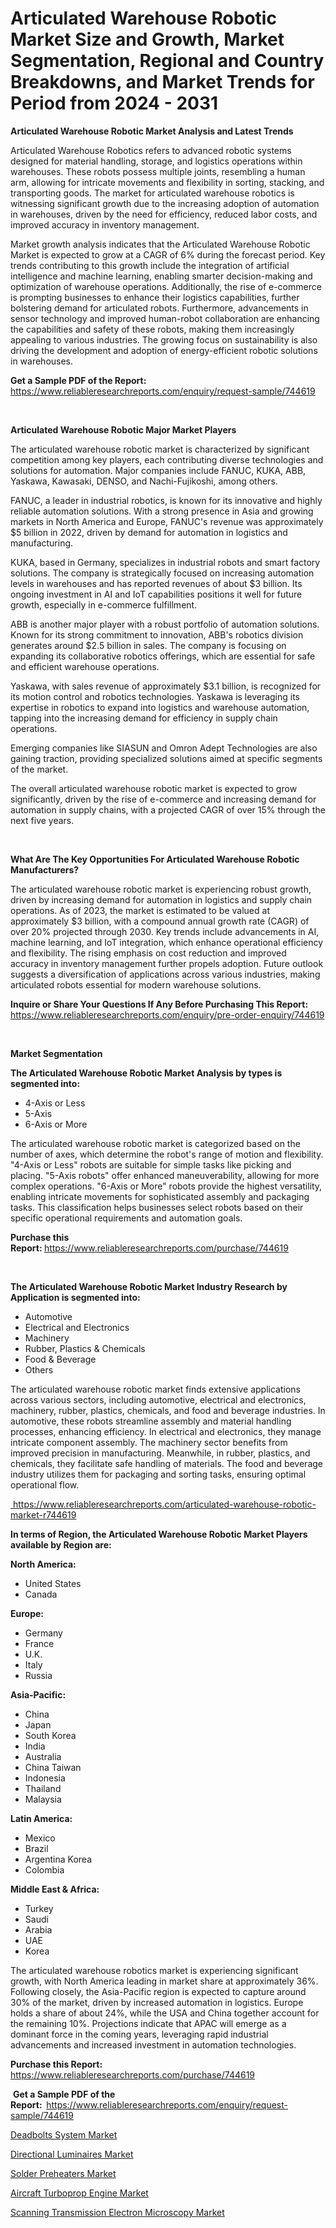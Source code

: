 <p><h1>Articulated Warehouse Robotic Market Size and Growth, Market Segmentation, Regional and Country Breakdowns, and Market Trends for Period from 2024 -  2031</h1></p><p><strong>Articulated Warehouse Robotic Market Analysis and Latest Trends</strong></p>
<p><p>Articulated Warehouse Robotics refers to advanced robotic systems designed for material handling, storage, and logistics operations within warehouses. These robots possess multiple joints, resembling a human arm, allowing for intricate movements and flexibility in sorting, stacking, and transporting goods. The market for articulated warehouse robotics is witnessing significant growth due to the increasing adoption of automation in warehouses, driven by the need for efficiency, reduced labor costs, and improved accuracy in inventory management.</p><p>Market growth analysis indicates that the Articulated Warehouse Robotic Market is expected to grow at a CAGR of 6% during the forecast period. Key trends contributing to this growth include the integration of artificial intelligence and machine learning, enabling smarter decision-making and optimization of warehouse operations. Additionally, the rise of e-commerce is prompting businesses to enhance their logistics capabilities, further bolstering demand for articulated robots. Furthermore, advancements in sensor technology and improved human-robot collaboration are enhancing the capabilities and safety of these robots, making them increasingly appealing to various industries. The growing focus on sustainability is also driving the development and adoption of energy-efficient robotic solutions in warehouses.</p></p>
<p><strong>Get a Sample PDF of the Report:&nbsp;</strong> <a href="https://www.reliableresearchreports.com/enquiry/request-sample/744619?utm_campaign=16&utm_medium=2&utm_source=Github&utm_content=ia&utm_term=30102024&utm_id=articulated-warehouse-robotic">https://www.reliableresearchreports.com/enquiry/request-sample/744619</a></p>
<p>&nbsp;</p>
<p><strong>Articulated Warehouse Robotic Major Market Players</strong></p>
<p><p>The articulated warehouse robotic market is characterized by significant competition among key players, each contributing diverse technologies and solutions for automation. Major companies include FANUC, KUKA, ABB, Yaskawa, Kawasaki, DENSO, and Nachi-Fujikoshi, among others.</p><p>FANUC, a leader in industrial robotics, is known for its innovative and highly reliable automation solutions. With a strong presence in Asia and growing markets in North America and Europe, FANUC's revenue was approximately $5 billion in 2022, driven by demand for automation in logistics and manufacturing.</p><p>KUKA, based in Germany, specializes in industrial robots and smart factory solutions. The company is strategically focused on increasing automation levels in warehouses and has reported revenues of about $3 billion. Its ongoing investment in AI and IoT capabilities positions it well for future growth, especially in e-commerce fulfillment.</p><p>ABB is another major player with a robust portfolio of automation solutions. Known for its strong commitment to innovation, ABB's robotics division generates around $2.5 billion in sales. The company is focusing on expanding its collaborative robotics offerings, which are essential for safe and efficient warehouse operations.</p><p>Yaskawa, with sales revenue of approximately $3.1 billion, is recognized for its motion control and robotics technologies. Yaskawa is leveraging its expertise in robotics to expand into logistics and warehouse automation, tapping into the increasing demand for efficiency in supply chain operations.</p><p>Emerging companies like SIASUN and Omron Adept Technologies are also gaining traction, providing specialized solutions aimed at specific segments of the market.</p><p>The overall articulated warehouse robotic market is expected to grow significantly, driven by the rise of e-commerce and increasing demand for automation in supply chains, with a projected CAGR of over 15% through the next five years.</p></p>
<p>&nbsp;</p>
<p><strong>What Are The Key Opportunities For Articulated Warehouse Robotic Manufacturers?</strong></p>
<p><p>The articulated warehouse robotic market is experiencing robust growth, driven by increasing demand for automation in logistics and supply chain operations. As of 2023, the market is estimated to be valued at approximately $3 billion, with a compound annual growth rate (CAGR) of over 20% projected through 2030. Key trends include advancements in AI, machine learning, and IoT integration, which enhance operational efficiency and flexibility. The rising emphasis on cost reduction and improved accuracy in inventory management further propels adoption. Future outlook suggests a diversification of applications across various industries, making articulated robots essential for modern warehouse solutions.</p></p>
<p><strong>Inquire or Share Your Questions If Any Before Purchasing This Report:</strong> <a href="https://www.reliableresearchreports.com/enquiry/pre-order-enquiry/744619?utm_campaign=16&utm_medium=2&utm_source=Github&utm_content=ia&utm_term=30102024&utm_id=articulated-warehouse-robotic">https://www.reliableresearchreports.com/enquiry/pre-order-enquiry/744619</a></p>
<p>&nbsp;</p>
<p><strong>Market Segmentation</strong></p>
<p><strong>The Articulated Warehouse Robotic Market Analysis by types is segmented into:</strong></p>
<p><ul><li>4-Axis or Less</li><li>5-Axis</li><li>6-Axis or More</li></ul></p>
<p><p>The articulated warehouse robotic market is categorized based on the number of axes, which determine the robot's range of motion and flexibility. "4-Axis or Less" robots are suitable for simple tasks like picking and placing. "5-Axis robots" offer enhanced maneuverability, allowing for more complex operations. "6-Axis or More" robots provide the highest versatility, enabling intricate movements for sophisticated assembly and packaging tasks. This classification helps businesses select robots based on their specific operational requirements and automation goals.</p></p>
<p><strong>Purchase this Report:&nbsp;</strong><a href="https://www.reliableresearchreports.com/purchase/744619?utm_campaign=16&utm_medium=2&utm_source=Github&utm_content=ia&utm_term=30102024&utm_id=articulated-warehouse-robotic">https://www.reliableresearchreports.com/purchase/744619</a></p>
<p>&nbsp;</p>
<p><strong>The Articulated Warehouse Robotic Market Industry Research by Application is segmented into:</strong></p>
<p><ul><li>Automotive</li><li>Electrical and Electronics</li><li>Machinery</li><li>Rubber, Plastics & Chemicals</li><li>Food & Beverage</li><li>Others</li></ul></p>
<p><p>The articulated warehouse robotic market finds extensive applications across various sectors, including automotive, electrical and electronics, machinery, rubber, plastics, chemicals, and food and beverage industries. In automotive, these robots streamline assembly and material handling processes, enhancing efficiency. In electrical and electronics, they manage intricate component assembly. The machinery sector benefits from improved precision in manufacturing. Meanwhile, in rubber, plastics, and chemicals, they facilitate safe handling of materials. The food and beverage industry utilizes them for packaging and sorting tasks, ensuring optimal operational flow.</p></p>
<p><a href="https://www.reliableresearchreports.com/articulated-warehouse-robotic-market-r744619?utm_campaign=16&utm_medium=2&utm_source=Github&utm_content=ia&utm_term=30102024&utm_id=articulated-warehouse-robotic">&nbsp;https://www.reliableresearchreports.com/articulated-warehouse-robotic-market-r744619</a></p>
<p><strong>In terms of Region, the Articulated Warehouse Robotic Market Players available by Region are:</strong></p>
<p>
    <p> <strong> North America: </strong>
        <ul>
            <li>United States</li>
            <li>Canada</li>
        </ul>
        </p> 
    <p> <strong> Europe: </strong>
        <ul>
            <li>Germany</li>
            <li>France</li>
            <li>U.K.</li>
            <li>Italy</li>
            <li>Russia</li>
        </ul>
        </p> 
    <p> <strong> Asia-Pacific: </strong>
        <ul>
            <li>China</li>
            <li>Japan</li>
            <li>South Korea</li>
            <li>India</li>
            <li>Australia</li>
            <li>China Taiwan</li>
            <li>Indonesia</li>
            <li>Thailand</li>
            <li>Malaysia</li>
        </ul>
        </p> 
    <p> <strong> Latin America: </strong>
        <ul>
            <li>Mexico</li>
            <li>Brazil</li>
            <li>Argentina Korea</li>
            <li>Colombia</li>
        </ul>
        </p> 
    <p> <strong> Middle East & Africa: </strong>
        <ul>
            <li>Turkey</li>
            <li>Saudi</li>
            <li>Arabia</li>
            <li>UAE</li>
            <li>Korea</li>
        </ul>
    </p>
    </p>
<p><p>The articulated warehouse robotics market is experiencing significant growth, with North America leading in market share at approximately 36%. Following closely, the Asia-Pacific region is expected to capture around 30% of the market, driven by increased automation in logistics. Europe holds a share of about 24%, while the USA and China together account for the remaining 10%. Projections indicate that APAC will emerge as a dominant force in the coming years, leveraging rapid industrial advancements and increased investment in automation technologies.</p></p>
<p><strong>Purchase this Report: </strong><a href="https://www.reliableresearchreports.com/purchase/744619?utm_campaign=16&utm_medium=2&utm_source=Github&utm_content=ia&utm_term=30102024&utm_id=articulated-warehouse-robotic">https://www.reliableresearchreports.com/purchase/744619</a></p>
<p>&nbsp;<strong>Get a Sample PDF of the Report:&nbsp;&nbsp;</strong><a href="https://www.reliableresearchreports.com/enquiry/request-sample/744619?utm_campaign=16&utm_medium=2&utm_source=Github&utm_content=ia&utm_term=30102024&utm_id=articulated-warehouse-robotic">https://www.reliableresearchreports.com/enquiry/request-sample/744619</a></p>
<p><strong></strong></p>
<p><p><a href="https://issuu.com/reportprime-2/docs/deadbolts-system-market-size-2030.p_571eb04ff9d521?utm_campaign=16&utm_medium=2&utm_source=Github&utm_content=ia&utm_term=30102024&utm_id=articulated-warehouse-robotic">Deadbolts System Market</a></p><p><a href="https://github.com/boringzqthorperec/Market-Research-Report-List-1/blob/main/directional-luminaires-market.md?utm_campaign=16&utm_medium=2&utm_source=Github&utm_content=ia&utm_term=30102024&utm_id=articulated-warehouse-robotic">Directional Luminaires Market</a></p><p><a href="https://github.com/cecilahoi7/Market-Research-Report-List-1/blob/main/solder-preheaters-market.md?utm_campaign=16&utm_medium=2&utm_source=Github&utm_content=ia&utm_term=30102024&utm_id=articulated-warehouse-robotic">Solder Preheaters Market</a></p><p><a href="https://www.linkedin.com/pulse/aircraft-turboprop-engine-industry-forecast-market-shifts-strategic-otxre?utm_campaign=16&utm_medium=2&utm_source=Github&utm_content=ia&utm_term=30102024&utm_id=articulated-warehouse-robotic">Aircraft Turboprop Engine Market</a></p><p><a href="https://www.linkedin.com/pulse/scanning-transmission-electron-microscopy-market-evolution-future-xno3e?utm_campaign=16&utm_medium=2&utm_source=Github&utm_content=ia&utm_term=30102024&utm_id=articulated-warehouse-robotic">Scanning Transmission Electron Microscopy Market</a></p></p>